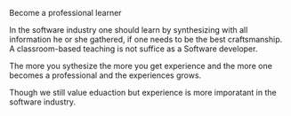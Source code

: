 

Become a professional learner
 
In the software industry one should learn by synthesizing with all information he or she gathered, if one needs to be the best craftsmanship. A classroom-based teaching is not suffice as a Software developer.

The more you sythesize the more you get experience and the more one becomes a professional and the experiences grows.

Though we still value eduaction but experience is more imporatant in the software industry.

